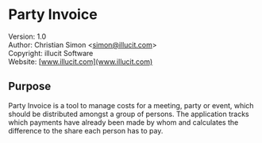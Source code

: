 Party Invoice
=============

Version: 1.0  
Author: Christian Simon <[simon@illucit.com](simon@illucit.com)>  
Copyright: illucit Software  
Website: [www.illucit.com](www.illucit.com)

Purpose
-------

Party Invoice is a tool to manage costs for a meeting, party or event, which should be
distributed amongst a group of persons. The application tracks which payments have already
been made by whom and calculates the difference to the share each person has to pay.